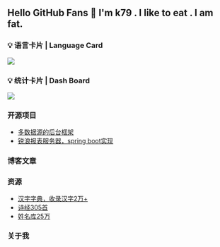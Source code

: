 ## Hello GitHub Fans 👋  I'm k79 . I like to eat . I am fat.

### 💡 语言卡片 | Language Card

<img src="https://github-readme-stats.vercel.app/api/top-langs/?username=a-fat-k79" />

### 💡 统计卡片 | Dash Board

<img src="https://github-readme-stats.vercel.app/api?username=a-fat-k79&count_private=true&show_icons=true" />

### 开源项目
- [多数据源的后台框架](https://github.com/a-fat-k79/GloryAdmin)
- [锐浪报表服务器，spring boot实现](https://github.com/a-fat-k79/k79-report-grid)

### 博客文章

### 资源
- [汉字字典，收录汉字2万+](https://github.com/a-fat-k79/k79-dict#%E4%B8%AD%E6%96%87%E5%AD%97%E5%85%B8%E5%BA%93) 
- [诗经305首](https://github.com/a-fat-k79/k79-dict#%E8%AF%97%E7%BB%8F%E5%BA%93)
- [姓名库25万](https://github.com/a-fat-k79/k79-dict#%E5%A7%93%E5%90%8D%E5%BA%93)

### 关于我

